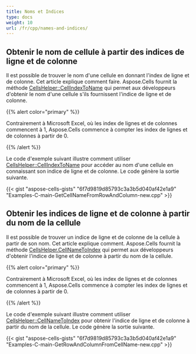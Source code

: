 ```yaml
---
title: Noms et Indices
type: docs
weight: 10
url: /fr/cpp/names-and-indices/
---
```


## **Obtenir le nom de cellule à partir des indices de ligne et de colonne**
Il est possible de trouver le nom d'une cellule en donnant l'index de ligne et de colonne. Cet article explique comment faire.
Aspose.Cells fournit la méthode [CellsHelper::CellIndexToName](https://reference.aspose.com/cells/cpp/aspose.cells/cellshelper/cellindextoname/) qui permet aux développeurs d'obtenir le nom d'une cellule s'ils fournissent l'indice de ligne et de colonne.

{{% alert color="primary" %}} 

Contrairement à Microsoft Excel, où les index de lignes et de colonnes commencent à 1, Aspose.Cells commence à compter les index de lignes et de colonnes à partir de 0.

{{% /alert %}} 

Le code d'exemple suivant illustre comment utiliser [CellsHelper::CellIndexToName](https://reference.aspose.com/cells/cpp/aspose.cells/cellshelper/cellindextoname/) pour accéder au nom d'une cellule en connaissant son indice de ligne et de colonne. Le code génère la sortie suivante.



{{< gist "aspose-cells-gists" "6f7d9819d85793c3a3b5d040af42e1a9" "Examples-C-main-GetCellNameFromRowAndColumn-new.cpp" >}}
## **Obtenir les indices de ligne et de colonne à partir du nom de la cellule**
Il est possible de trouver un indice de ligne et de colonne de la cellule à partir de son nom. Cet article explique comment.
Aspose.Cells fournit la méthode [CellsHelper.CellNameToIndex](https://reference.aspose.com/cells/cpp/aspose.cells/cellshelper/cellnametoindex/) qui permet aux développeurs d'obtenir l'indice de ligne et de colonne à partir du nom de la cellule.

{{% alert color="primary" %}} 

Contrairement à Microsoft Excel, où les index de lignes et de colonnes commencent à 1, Aspose.Cells commence à compter les index de lignes et de colonnes à partir de 0.

{{% /alert %}} 

Le code d'exemple suivant illustre comment utiliser [CellsHelper::CellNameToIndex](https://reference.aspose.com/cells/cpp/aspose.cells/cellshelper/cellnametoindex/) pour obtenir l'indice de ligne et de colonne à partir du nom de la cellule. Le code génère la sortie suivante.



{{< gist "aspose-cells-gists" "6f7d9819d85793c3a3b5d040af42e1a9" "Examples-C-main-GetRowAndColumnFromCellName-new.cpp" >}}
